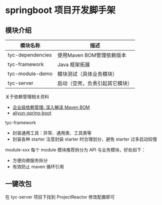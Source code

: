 # springboot 项目开发脚手架

## 模块介绍
| 模块名称                 | 描述                                 |
|-------------------------|--------------------------------------|
| tyc-dependencies      | 使用Maven BOM管理依赖版本    |
| tyc-framework         | Java 框架拓展                         |
| tyc-module-demo         | 模块测试（具体业务模块）          |
| tyc-server     |      启动（空壳，负责引起其它模块）          |

关于依赖管理相关资料
- [企业级依赖管理: 深入解读 Maven BOM](https://zhuanlan.zhihu.com/p/678450026)
- [aliyun-spring-boot](https://github.com/alibaba/aliyun-spring-boot)

tyc-framework
- 封装通用工具：异常、通用类、工具类等
- 封装各种 starter
注意封装 starter 时合理划分，避免 starter 过多启动较慢

module-xxx
每个 module 模块推荐拆分为 API 与业务模块，好处如下：
- 方便向微服务拆分
- 有效防止 maven 循环引用 

## 一键改包
 在 tyc-server 项目下找到 ProjectReactor 修改配置即可


